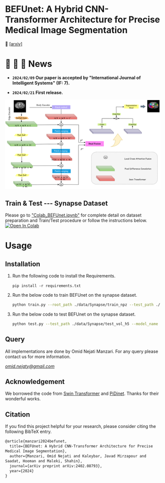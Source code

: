 # BEFUnet: A Hybrid CNN-Transformer Architecture for Precise Medical Image Segmentation

:closed_book: [[arxiv]](https://arxiv.org/abs/2402.08793)

# :tada: :tada: :tada: News

- **`2024/02/09` Our paper is accepted by "International Journal of Intelligent Systems" (IF: 7).**

- **`2024/02/21` First release.**

![images](Figures/model.png)

## Train & Test --- Synapse Dataset
Please go to ["Colab_BEFUnet.ipynb"](https://github.com/Omid-Nejati/BEFUnet/blob/main/Colab_BEFUnet.ipynb) for complete detail on dataset preparation and Train/Test procedure or follow the instructions below. [![Open In Colab](https://colab.research.google.com/assets/colab-badge.svg)](https://colab.research.google.com/drive/1k3oHisztINVHZaqYcWBnkFTwyImLlkDm?usp=sharing)

# Usage
## Installation
1) Run the following code to install the Requirements.

    `pip install -r requirements.txt`

2) Run the below code to train BEFUnet on the synapse dataset.

    ```bash
    python train.py --root_path ./data/Synapse/train_npz --test_path ./data/Synapse/test_vol_h5  --model_name BEFUnet --batch_size 10 --eval_interval 20 --max_epochs 500 
   ```

3) Run the below code to test BEFUnet on the synapse dataset.
    ```bash
    python test.py --test_path ./data/Synapse/test_vol_h5 --model_name BEFUnet --is_savenii --model_weight 
    ```
## Query 
All implementations are done by Omid Nejati Manzari. For any query please contact us for more information.

[*omid.nejaty@gmail.com*](mailto:omid.nejaty@gmail.com)

## Acknowledgement
We borrowed the code from [Swin Transformer](https://github.com/microsoft/Swin-Transformer) and [PiDinet](https://github.com/hellozhuo/pidinet). Thanks for their wonderful works.


## Citation
If you find this project helpful for your research, please consider citing the following BibTeX entry.
```
@article{manzari2024befunet,
  title={BEFUnet: A Hybrid CNN-Transformer Architecture for Precise Medical Image Segmentation},
  author={Manzari, Omid Nejati and Kaleybar, Javad Mirzapour and Saadat, Hooman and Maleki, Shahin},
  journal={arXiv preprint arXiv:2402.08793},
  year={2024}
}
```

